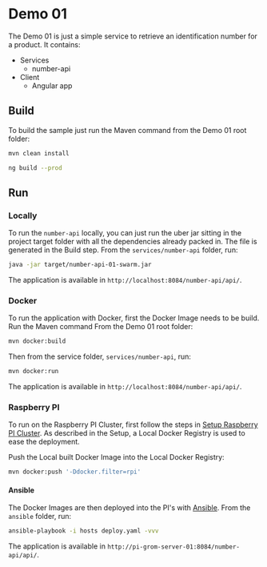 # Demo 01

The Demo 01 is just a simple service to retrieve an identification number for a product. It contains:

* Services
    * number-api
* Client
    * Angular app

## Build

To build the sample just run the Maven command from the Demo 01 root folder:

```bash
mvn clean install
```

```bash
ng build --prod
```

## Run

### Locally

To run the `number-api` locally, you can just run the uber jar sitting in the project target folder with all the dependencies already packed in. The file is generated in the Build step. From the `services/number-api` folder, run:

```bash
java -jar target/number-api-01-swarm.jar
```

The application is available in `http://localhost:8084/number-api/api/`.

### Docker

To run the application with Docker, first the Docker Image needs to be build. Run the Maven command From the 
Demo 01 root folder:

```bash
mvn docker:build
```

Then from the service folder, `services/number-api`, run:

```bash
mvn docker:run
```

The application is available in `http://localhost:8084/number-api/api/`.

### Raspberry PI

To run on the Raspberry PI Cluster, first follow the steps in [Setup Raspberry PI Cluster](../setup/README.md). As 
described in the Setup, a Local Docker Registry is used to ease the deployment.

Push the Local built Docker Image into the Local Docker Registry: 

```bash
mvn docker:push '-Ddocker.filter=rpi'
```

#### Ansible
The Docker Images are then deployed into the PI's with [Ansible](http://ansible.com). From the `ansible` folder, run:

```bash
ansible-playbook -i hosts deploy.yaml -vvv
```

The application is available in `http://pi-grom-server-01:8084/number-api/api/`.
 
